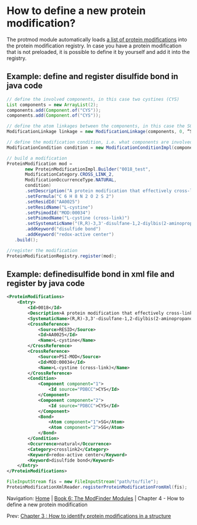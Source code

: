 How to define a new protein modification?
===

The protmod module automatically loads [a list of protein modifications](supported-protein-modifications.md) into the protein modification registry. In case you have a protein modification that is not preloaded, it is possible to define it by yourself and add it into the registry.

## Example: define and register disulfide bond in java code

```java
// define the involved components, in this case two cystines (CYS) 
List components = new ArrayList(2);
components.add(Component.of("CYS"));
components.add(Component.of("CYS"));

// define the atom linkages between the components, in this case the SG atoms on both CYS groups
ModificationLinkage linkage = new ModificationLinkage(components, 0, “SG”, 1, “SG”);

// define the modification condition, i.e. what components are involved and what atoms are linked between them
ModificationCondition condition = new ModificationConditionImpl(components, Collections.singletonList(linkage));

// build a modification
ProteinModification mod =
       new ProteinModificationImpl.Builder("0018_test", 
       ModificationCategory.CROSS_LINK_2,
       ModificationOccurrenceType.NATURAL,
       condition)
       .setDescription("A protein modification that effectively cross-links two L-cysteine residues to form L-cystine.")
       .setFormula("C 6 H 8 N 2 O 2 S 2")
       .setResidId("AA0025")
       .setResidName("L-cystine")
       .setPsimodId("MOD:00034")
       .setPsimodName("L-cystine (cross-link)")
       .setSystematicName("(R,R)-3,3'-disulfane-1,2-diylbis(2-aminopropanoic acid)")
       .addKeyword("disulfide bond")
       .addKeyword("redox-active center")
   .build();

//register the modification
ProteinModificationRegistry.register(mod);
```

## Example: definedisulfide bond in xml file and register by java code
```xml
<ProteinModifications>
	<Entry>
		<Id>0018</Id>
		<Description>A protein modification that effectively cross-links two L-cysteine residues to form L-cystine.</Description>
		<SystematicName>(R,R)-3,3'-disulfane-1,2-diylbis(2-aminopropanoic acid)</SystematicName>
		<CrossReference>
			<Source>RESID</Source>
			<Id>AA0025</Id>
			<Name>L-cystine</Name>
		</CrossReference>
		<CrossReference>
			<Source>PSI-MOD</Source>
			<Id>MOD:00034</Id>
			<Name>L-cystine (cross-link)</Name>
		</CrossReference>
		<Condition>
			<Component component="1">
				<Id source="PDBCC">CYS</Id>
			</Component>
			<Component component="2">
				<Id source="PDBCC">CYS</Id>
			</Component>
			<Bond>
				<Atom component="1">SG</Atom>
				<Atom component="2">SG</Atom>
			</Bond>
		</Condition>
		<Occurrence>natural</Occurrence>
		<Category>crosslink2</Category>
		<Keyword>redox-active center</Keyword>
		<Keyword>disulfide bond</Keyword>
	</Entry>
</ProteinModifications>
```

```java
FileInputStream fis = new FileInputStream("path/to/file");
ProteinModificationXmlReader.registerProteinModificationFromXml(fis);
```


Navigation:
[Home](../README.md)
| [Book 6: The ModFinder Modules](README.md)
| Chapter 4 - How to define a new protein modification

Prev: [Chapter 3 : How to identify protein modifications in a structure](identify-protein-modifications.md)

